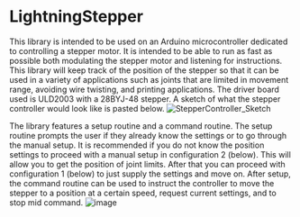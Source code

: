 # LightningStepper
This library is intended to be used on an Arduino microcontroller dedicated to controlling a stepper motor. It is intended to be able to run as fast as possible both modulating the stepper motor and listening for instructions. This library will keep track of the position of the stepper so that it can be used in a variety of applications such as joints that are limited in movement range, avoiding wire twisting, and printing applications. The driver board used is ULD2003 with a 28BYJ-48 stepper. A sketch of what the stepper controller would look like is pasted below.
![StepperController_Sketch](https://user-images.githubusercontent.com/62961062/187457913-62ef2d7e-7b14-4bd5-ab6c-1cd0f7808e87.jpg)

The library features a setup routine and a command routine. The setup routine prompts the user if they already know the settings or to go through the manual setup. It is recommended if you do not know the position settings to proceed with a manual setup in configuration 2 (below). This will allow you to get the position of joint limits. After that you can proceed with configuration 1 (below) to just supply the settings and move on. After setup, the command routine can be used to instruct the controller to move the stepper to a position at a certain speed, request current settings, and to stop mid command. 
![image](https://user-images.githubusercontent.com/62961062/187459162-6bd02671-bcee-4b97-8d6d-c31106693d63.png)
